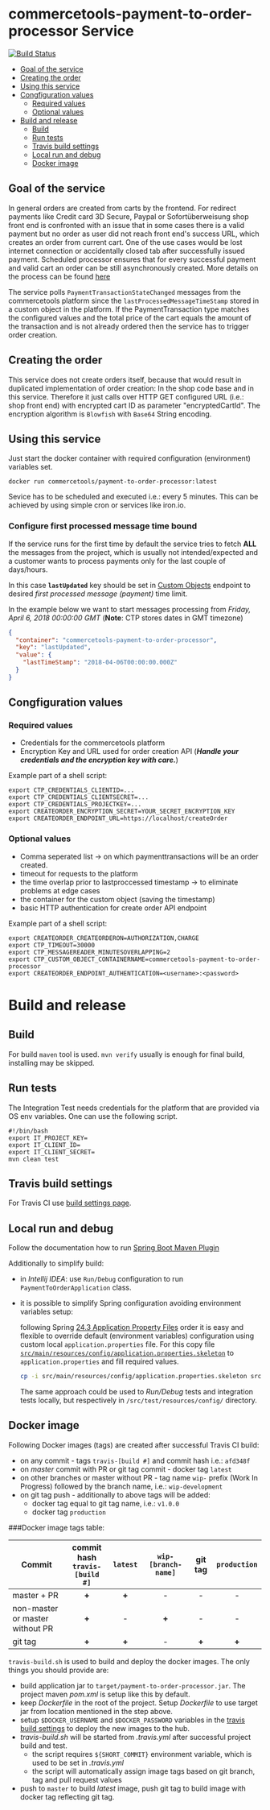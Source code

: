 # commercetools-payment-to-order-processor Service

[![Build Status](https://travis-ci.org/commercetools/commercetools-payment-to-order-processor.svg?branch=dev-docker-build)](https://travis-ci.org/commercetools/commercetools-payment-to-order-processor)

<!-- START doctoc generated TOC please keep comment here to allow auto update -->
<!-- DON'T EDIT THIS SECTION, INSTEAD RE-RUN doctoc TO UPDATE -->
  - [Goal of the service](#goal-of-the-service)
  - [Creating the order](#creating-the-order)
  - [Using this service](#using-this-service)
  - [Congfiguration values](#congfiguration-values)
    - [Required values](#required-values)
    - [Optional values](#optional-values)
- [Build and release](#build-and-release)
  - [Build](#build)
  - [Run tests](#run-tests)
  - [Travis build settings](#travis-build-settings)
  - [Local run and debug](#local-run-and-debug)
  - [Docker image](#docker-image)

<!-- END doctoc generated TOC please keep comment here to allow auto update -->

## Goal of the service
In general orders are created from carts by the frontend. For redirect payments like Credit card 3D Secure, Paypal or Sofortüberweisung shop front end is confronted with an issue that in some cases there is a valid payment but no order as user did not reach front end's success URL, which creates an order from current cart. One of the use cases would be lost internet connection or accidentally closed tab after successfully issued payment. Scheduled processor ensures that for every successful payment and valid cart an order can be still asynchronously created. More details on the process can be found [here](https://github.com/commercetools/commercetools-payment-to-order-processor/blob/master/doc/REQUIREMENTS.MD)

The service polls `PaymentTransactionStateChanged` messages from the commercetools platform since the `lastProcessedMessageTimeStamp` stored in a custom object in the platform.
If the PaymentTransaction type matches the configured values and the total price of the cart equals the amount of the transaction and is not already ordered then the service has to trigger order creation.

## Creating the order
This service does not create orders itself, because that would result in duplicated implementation of order 
creation: In the shop code base and in this service. Therefore it just calls over HTTP GET configured URL 
(i.e.: shop front end) with encrypted cart ID as parameter "encryptedCartId". The encryption algorithm is `Blowfish` with `Base64` String encoding.

## Using this service
Just start the docker container with required configuration (environment) variables set.
```
docker run commercetools/payment-to-order-processor:latest
```
Sevice has to be scheduled and executed i.e.: every 5 minutes. This can be achieved by using simple cron or services like iron.io.

### Configure first processed message time bound

If the service runs for the first time by default the service tries to fetch **ALL** the messages from the project,
which is usually not intended/expected and a customer wants to process payments only for the last couple of days/hours.

In this case **`lastUpdated`** key should be set in
[Custom Objects](https://docs.commercetools.com/http-api-projects-custom-objects.html#custom-objects)
endpoint to desired _first processed message (payment)_ time limit.

In the example below we want to start messages processing from _Friday, April 6, 2018 00:00:00 GMT_
(**Note**: CTP stores dates in GMT timezone)

```json
{
  "container": "commercetools-payment-to-order-processor",
  "key": "lastUpdated",
  "value": {
    "lastTimeStamp": "2018-04-06T00:00:00.000Z"
  }
}
```

## Congfiguration values
### Required values

* Credentials for the commercetools platform
* Encryption Key and URL used for order creation API (***Handle your credentials and the encryption key with care.***)

Example part of a shell script:
```
export CTP_CREDENTIALS_CLIENTID=...
export CTP_CREDENTIALS_CLIENTSECRET=...
export CTP_CREDENTIALS_PROJECTKEY=...
export CREATEORDER_ENCRYPTION_SECRET=YOUR_SECRET_ENCRYPTION_KEY
export CREATEORDER_ENDPOINT_URL=https://localhost/createOrder
```

### Optional values

* Comma seperated list -> on which paymenttransactions will be an order created.
* timeout for requests to the platform
* the time overlap prior to lastproccessed timestamp -> to eliminate problems at edge cases
* the container for the custom object (saving the timestamp)
* basic HTTP authentication for create order API endpoint

Example part of a shell script:
```
export CREATEORDER_CREATEORDERON=AUTHORIZATION,CHARGE
export CTP_TIMEOUT=30000
export CTP_MESSAGEREADER_MINUTESOVERLAPPING=2
export CTP_CUSTOM_OBJECT_CONTAINERNAME=commercetools-payment-to-order-processor
export CREATEORDER_ENDPOINT_AUTHENTICATION=<username>:<password>
```

# Build and release

## Build
For build `maven` tool is used. `mvn verify` usually is enough for final build, installing may be skipped.

## Run tests
The Integration Test needs credentials for the platform that are provided via OS env variables. 
One can use the following script.

```
#!/bin/bash
export IT_PROJECT_KEY=
export IT_CLIENT_ID=
export IT_CLIENT_SECRET=
mvn clean test
```

## Travis build settings

For Travis CI use [build settings page](https://travis-ci.org/commercetools/commercetools-payment-to-order-processor/settings).

## Local run and debug

Follow the documentation how to run
[Spring Boot Maven Plugin](https://docs.spring.io/spring-boot/docs/current/maven-plugin/examples/run-debug.html) 

Additionally to simplify build:
  
  - in _Intellij IDEA_: use `Run/Debug` configuration to run `PaymentToOrderApplication` class.
  
  - it is possible to simplify Spring configuration avoiding environment variables setup:
  
    following Spring [24.3 Application Property Files](https://docs.spring.io/spring-boot/docs/current/reference/html/boot-features-external-config.html#boot-features-external-config-application-property-files)
    order it is easy and flexible to override default (environment variables) configuration 
    using custom local `application.properties` file. For this copy file
    [`src/main/resources/config/application.properties.skeleton`](/src/main/resources/config/application.properties.skeleton)
    to `application.properties` and fill required values.
    
    ```bash
    cp -i src/main/resources/config/application.properties.skeleton src/main/resources/config/application.properties
    ```
    
    The same approach could be used to _Run/Debug_ tests and integration tests locally, 
    but respectively in `/src/test/resources/config/` directory.


## Docker image
Following Docker images (tags) are created after successful Travis CI build:
 
 - on any commit - tags `travis-[build #]` and commit hash i.e.: `afd348f`
 - on _master_ commit with PR or git tag commit - docker tag `latest`
 - on other branches or master without PR - tag name `wip-` prefix (Work In Progress) followed by the branch name, i.e.: `wip-development`
 - on git tag push - additionally to above tags will be added:
    - docker tag equal to git tag name, i.e.: `v1.0.0`
    - docker tag `production`
    
###Docker image tags table:
    
| Commit                          | commit hash<br/>`travis-[build #]` | `latest` | `wip-[branch-name]` | git tag | `production` | 
|---------------------------------|:----------------------------------:|:--------:|:-------------------:|:-------:|:------------:|
| master + PR                     |        **+**                       |   **+**  |          -          |    -    |      -       |
| non-master or master without PR |        **+**                       |     -    |       **+**         |    -    |      -       |
| git tag                         |        **+**                       |   **+**  |          -          |  **+**  |     **+**    |

`travis-build.sh` is used to build and deploy the docker images. 
The only things you should provide are:
  - build application jar to `target/payment-to-order-processor.jar`. 
    The project maven _pom.xml_ is setup like this by default. 
  - keep _Dockerfile_ in the root of the project. 
  Setup _Dockerfile_ to use target jar from location mentioned in the step above.
  - setup `$DOCKER_USERNAME` and `$DOCKER_PASSWORD` variables in the 
  [travis build settings](https://travis-ci.org/commercetools/commercetools-payment-to-order-processor/settings) 
  to deploy the new images to the hub.
  - _travis-build.sh_ will be started from _.travis.yml_ after successful project build and test.
    - the script requires `${SHORT_COMMIT}` environment variable, 
    which is used to be set in _.travis.yml_
    - the script will automatically assign image tags based on git branch, tag 
    and pull request values
  - push to `master` to build _latest_ image, push git tag to build image with docker tag reflecting git tag.
